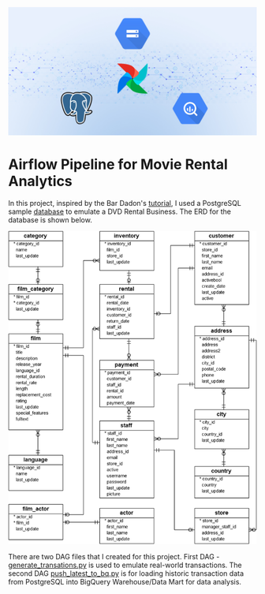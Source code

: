 <img src="images/header_image_readmeheader.jpg"
     alt="Markdown Monster icon"
     style="margin: 0px;" />

# Airflow Pipeline for Movie Rental Analytics

In this project, inspired by the Bar Dadon's [tutorial](https://towardsdev.com/data-engineering-project-bi-department-part-1-cb6086da3662), I used a PostgreSQL sample [database](https://www.postgresqltutorial.com/postgresql-getting-started/postgresql-sample-database/) to emulate a DVD Rental Business. The ERD for the database is shown below.

<img src="images/dvd-rental-sample-database-diagram.png"
     alt="Markdown Monster icon"
     style="margin: 0px;" />

There are two DAG files that I created for this project. First DAG - [generate_transations.py](dags/generate_transaction.py) is used to emulate real-world transactions. The second DAG [push_latest_to_bq.py](dags/push_latest_to_bq.py) is for loading historic transaction data from PostgreSQL into BigQuery Warehouse/Data Mart for data analysis.  

 
